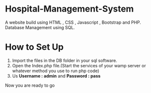 # Hospital-Management-System
A website build using HTML , CSS , Javascript , Bootstrap and PHP. Database Management using SQL.

# How to Set Up
<ol><li>Import the files in the DB folder in your sql software.</li>
<li>Open the Index.php file.(Start the services of your wamp server or whatever method you use to run php code)</li>
<li>Us <b>Username : admin</b> and <b>Password : pass</b> </li>
</ol>
Now you are ready to go
